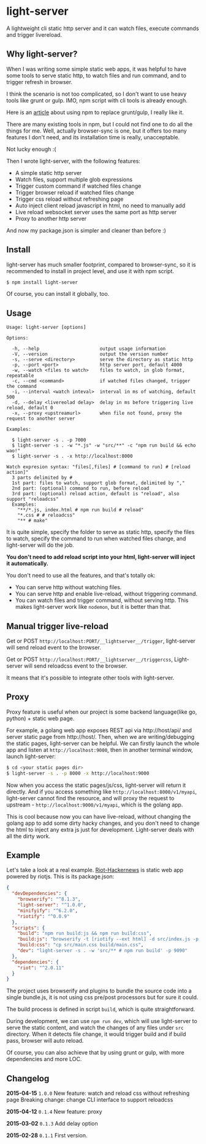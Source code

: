 # light-server

A lightweight cli static http server and it can watch files, execute commands and trigger livereload.

## Why light-server?

When I was writing some simple static web apps, it was helpful to have some tools to serve static http, to watch files and run command, and to trigger refresh in browser.

I think the scenario is not too complicated, so I don't want to use heavy tools like grunt or gulp. IMO, npm script with cli tools is already enough.

Here is an [article](http://blog.keithcirkel.co.uk/how-to-use-npm-as-a-build-tool/) about using npm to replace grunt/gulp, I really like it.

There are many existing tools in npm, but I could not find one to do all the things for me. Well, actually browser-sync is one, but it offers too many features I don't need, and its installation time is really, unacceptable.

Not lucky enough :(

Then I wrote light-server, with the following features:
* A simple static http server
* Watch files, support multiple glob expressions
* Trigger custom command if watched files change
* Trigger browser reload if watched files change
* Trigger css reload without refreshing page
* Auto inject client reload javascript in html, no need to manually add
* Live reload websocket server uses the same port as http server
* Proxy to another http server

And now my package.json is simpler and cleaner than before :)

## Install

light-server has much smaller footprint, compared to browser-sync, so it is recommended to install in project level, and use it with npm script.

```bash
$ npm install light-server
```
Of course, you can install it globally, too.

## Usage

```
Usage: light-server [options]

Options:

  -h, --help                      output usage information
  -V, --version                   output the version number
  -s, --serve <directory>         serve the directory as static http
  -p, --port <port>               http server port, default 4000
  -w, --watch <files to watch>    files to watch, in glob format, repeatable
  -c, --cmd <command>             if watched files changed, trigger the command
  -i, --interval <watch inteval>  interval in ms of watching, default 500
  -d, --delay <livereolad delay>  delay in ms before triggering live reload, default 0
  -x, --proxy <upstreamurl>       when file not found, proxy the request to another server

Examples:

  $ light-server -s . -p 7000
  $ light-server -s . -w "*.js" -w "src/**" -c "npm run build && echo wao!"
  $ light-server -s . -x http://localhost:8000

Watch expresion syntax: "files[,files] # [command to run] # [reload action]"
  3 parts delimited by #
  1st part: files to watch, support glob format, delimited by ","
  2nd part: (optional) command to run, before reload
  3rd part: (optional) reload action, default is "reload", also support "reloadcss"
  Examples:
    "**/*.js, index.html # npm run build # reload"
    "*.css # # reloadcss"
    "** # make"
```

It is quite simple, specify the folder to serve as static http, specify the files to watch, specify the command to run when watched files change, and light-server will do the job.

**You don't need to add reload script into your html, light-server will inject it automatically.**

You don't need to use all the features, and that's totally ok:

* You can serve http without watching files.
* You can serve http and enable live-reload, without triggering command.
* You can watch files and trigger command, without serving http. This makes light-server work like `nodemon`, but it is better than that.

## Manual trigger live-reload

Get or POST `http://localhost:PORT/__lightserver__/trigger`, light-server will send reload event to the browser.

Get or POST `http://localhost:PORT/__lightserver__/triggercss`, Light-server will send reloadcss event to the browser.

It means that it's possible to integrate other tools with light-server.

## Proxy

Proxy feature is useful when our project is some backend language(like go, python) + static web page.

For example, a golang web app exposes REST api via http://host/api/ and server static page from http://host/. Then, when we are writing/debugging the static pages, light-server can be helpful. We can firstly launch the whole app and listen at `http://localhost:9000`, then in another terminal window, launch light-server:

```bash
$ cd <your static pages dir>
$ light-server -s . -p 8000 -x http://localhost:9000
```

Now when you access the static pages/js/css, light-server will return it directly. And if you access something like `http://localhost:8000/v1/myapi`, light-server cannot find the resource, and will proxy the request to upstream - `http://localhost:9000/v1/myapi`, which is the golang app.

This is cool because now you can have live-reload, without changing the golang app to add some dirty hacky changes, and you don't need to change the html to inject any extra js just for development. Light-server deals with all the dirty work.

## Example

Let's take a look at a real example. [Riot-Hackernews](https://github.com/txchen/riot-hn) is static web app powered by riotjs. This is its package.json:

```json
{
  "devDependencies": {
    "browserify": "^8.1.3",
    "light-server": "^1.0.0",
    "minifyify": "^6.2.0",
    "riotify": "^0.0.9"
  },
  "scripts": {
    "build": "npm run build:js && npm run build:css",
    "build:js": "browserify -t [riotify --ext html] -d src/index.js -p [minifyify --compressPath . --map index.js.map --output build/index.js.map] -o build/index.js",
    "build:css": "cp src/main.css build/main.css",
    "dev": "light-server -s . -w 'src/** # npm run build' -p 9090"
  },
  "dependencies": {
    "riot": "^2.0.11"
  }
}
```

The project uses browserify and plugins to bundle the source code into a single bundle.js, it is not using css pre/post processors but for sure it could.

The build process is defined in script `build`, which is quite straightforward.

During development, we can use `npm run dev`, which will use light-server to serve the static content, and watch the changes of any files under `src` directory. When it detects file change, it would trigger build and if build pass, browser will auto reload.

Of course, you can also achieve that by using grunt or gulp, with more dependencies and more LOC.

## Changelog

**2015-04-15** `1.0.0`
New feature: watch and reload css without refreshing page
Breaking change: change CLI interface to support reloadcss

**2015-04-12** `0.1.4`
New feature: proxy

**2015-03-02** `0.1.3`
Add delay option

**2015-02-28** `0.1.1`
First version.

